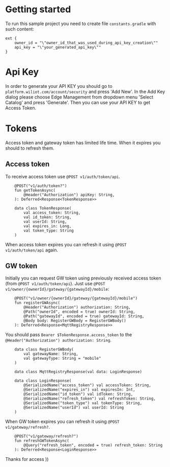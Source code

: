 # Getting started

To run this sample project you need to create file `constants.gradle` with such content:

```
ext {
    owner_id = "\"owner_id_that_was_used_during_api_key_creation\""
    api_key = "\"your_generated_api_key\""
}
```

# Api Key

In order to generate your API KEY you should go to `platform.wiliot.com/account/security` and press 'Add New'.
In the Add Key dialog please choose Edge Management from dropdown menu 'Select Catalog' and press 'Generate'.
Then you can use your API KEY to get Access Token.

# Tokens

Access token and gateway token has limited life time. When it expires you should to refresh them.

## Access token

To receive access token use `@POST v1/auth/token/api`.

```
    @POST("v1/auth/token?")
    fun getTokenAsync(
        @Header("Authorization") apiKey: String,
    ): Deferred<Response<TokenResponse>>
```

```
    data class TokenResponse(
        val access_token: String,
        val id_token: String,
        val userId: String,
        val expires_in: Long,
        val token_type: String
    )
```

When access token expires you can refresh it using `@POST v1/auth/token/api` again.

## GW token

Initially you can request GW token using previously received access token (from `@POST v1/auth/token/api`).
Just use `@POST v1/owner/{ownerId}/gateway/{gatewayId}/mobile`:

```
    @POST("v1/owner/{ownerId}/gateway/{gatewayId}/mobile")
    fun registerGWAsync(
        @Header("Authorization") authorization: String,
        @Path("ownerId", encoded = true) ownerId: String,
        @Path("gatewayId", encoded = true) gatewayId: String,
        @Body body: RegisterGWBody = RegisterGWBody()
    ): Deferred<Response<MqttRegistryResponse>>
```

You should pass `Bearer $TokenResponse.access_token` to the `@Header("Authorization") authorization: String`.

```
    data class RegisterGWBody(
        val gatewayName: String,
        val gatewayType: String = "mobile"
    )
```

```
    data class MqttRegistryResponse(val data: LoginResponse)
    
    data class LoginResponse(
        @SerializedName("access_token") val accessToken: String,
        @SerializedName("expires_in") val expiresIn: Int,
        @SerializedName("id_token") val idToken: String,
        @SerializedName("refresh_token") val refreshToken: String,
        @SerializedName("token_type") val tokenType: String,
        @SerializedName("userId") val userId: String
    )
```

When GW token expires you can refresh it using `@POST v1/gateway/refresh?`.

```
    @POST("v1/gateway/refresh?")
    fun refreshGWTokenAsync(
        @Query("refresh_token", encoded = true) refresh_token: String
    ): Deferred<Response<LoginResponse>>
```

Thanks for access ))
